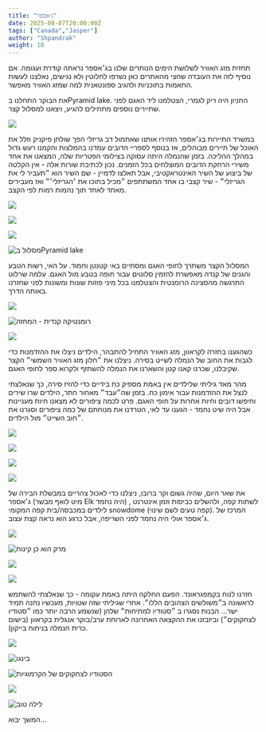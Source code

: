 ```yaml
---
title: "ג׳אספר"
date: 2025-08-07T20:00:00Z
tags: ["Canada","Jasper"]
author: "Shpandrak"
weight: 10
---
```


תחזית מזג האוויר לשלושת הימים הנותרים שלנו בג׳אספר נראתה קודרת ועגומה. אם נוסיף לזה את העובדה שחצי מהאתרים כאן נשרפו לחלוטין ולא נגישים, נאלצנו לעשות התאמות בתוכניות ולהגיב ספונטאנית למה שמזג האוויר מאפשר.

את הבוקר התחלנו בPyramid lake. החניון היה ריק לגמרי, הצטלמנו ליד האגם לפני שתיירים נוספים מתחילים להגיע, ויצאנו למסלול קצר.

![](pyramidlake1.jpg)

במשרד התיירות בג׳אספר הזהירו אותנו שאתמול דב גריזלי הפך שולחן פיקניק וזלל את האוכל של תיירים מבוהלים, אז בנוסף לספריי הדובים עמדנו בהמלצות והקמנו רעש גדול במהלך ההליכה. בזמן שהנמלה היתה עסוקה בצילומי הפטריות שלה, המצאנו את אחד משירי הרחקת הדובים המוצלחים בכל הזמנים. נכון לכתיבת שורות אלה - אין הקלטה של ביצוע של השיר האינטראקטיבי, אבל תאלצו לדמיין - שם השיר הוא ״תעביר לי את הגריזלי״ - שיר קצבי בו אחד המשתתפים ״מכיל בתוכו את ׳הגריזלי׳״ ואז מעבירים מאחד לאחד תוך נהמות רמות לפי הקצב.

![](pyramidlake2.jpg)

![](pyramidlake3.jpg)

![](pyramidlake4.jpg)

![](pyramidlake5.jpg "מסלול בPyramid lake")

המסלול הקצר משתרך לחופי האגם ומסתיים באי קטנטן וחמוד. על האי, רשות הטבע והגנים של קנדה מאפשרת להזמין סלוטים עבור חופה בטבע מול האגם. עלמה שרלוט התרגשה מהסצינה הרומנטית והצטלמנו בכל מיני פוזות שונות ומשונות לפני שחזרנו באותה הדרך.

![](pyramidIsland1.jpg)

![](pyramidIsland2.jpg "רומנטיקה קנדית - המחזה")

![](pyramidIsland3.jpg)

כשהגענו בחזרה לקראוון, מזג האוויר התחיל להתבהר, הילדים ניצלו את ההזדמנות כדי לגבות את החוב של הנמלה לשייט בסירה. ניצלנו את ״חלון מזג האוויר השמשי״ הקצר שקיבלנו, שכרנו קאנו קטן והשארנו את הנמלה להשתזף ולקרוא ספר לחופי האגם.

מהר מאד גיליתי שלילדים אין באמת מספיק כח בידיים כדי להזיז סירה, כך שנאלצתי לנצל את ההזדמנות עבור אימון כח. בזמן שה״עבד״ מאחור חתר, הילדים שרו שירים וחיפשו דובים וחיות אחרות על חופי האגם. פרט לכמה ציפורים לא מצאנו חיות מעניינות אבל היה שיט נחמד - הגענו עד לאי, הטרדנו את מנוחתם של כמה ציפורים וסגרנו את ״חוב השייט״ מול הילדים.

![](boat1.jpg)

![](boat2.jpg)

![](boat3.jpg)

![](boat4.jpg)

את שאר היום, שהיה גשום וקר ברובו, ניצלנו כדי לאכול צהריים במבשלת הבירה של ג׳אספר (מיט לואף מבשר Elk היה נחמד) , לשתות קפה, ולהשלים כביסות וזמן אינטרנט לילדים במכבסה/בית קפה המקומי snowdome (קפה טעים לשם שינוי). המרכז של ג׳אספר אולי היה נחמד לפני השריפה, אבל כרגע הוא נראה קצת עצוב.

![](brewery1.jpg)

![](brewery2.jpg "מרק הוא כן קינוח")

![](laundry.jpg)

![](sign.jpg)

חזרנו לנוח בקמפגראונד. הפעם החלקה היתה באמת עקומה - כך שנאלצתי להשתמש לראשונה ב״משולשים הצהובים הללו״. אחרי שגיליתי שזה שטויות, מעכשיו נחנה תמיד ישר... הבנות נסגרו ב ״סטודיו למתיחות״ שלהן (שנשמע הרבה יותר כמו ״סטודיו לצחקוקים״) וביזבזנו את ההקצאה האחרונה לארוחת ערב/בוקר אנגלית בקראוון (בישום כרית הנמלה בניחוח בייקון).

![](rvstraight1.jpg)

![](rvstraight2.jpg "בינגו")

![](evening1.jpg "הסטודיו לצחקוקים של הקרמוגיות")

![](evening2.jpg)

![](evening3.jpg "לילה טוב")

המשך יבוא...